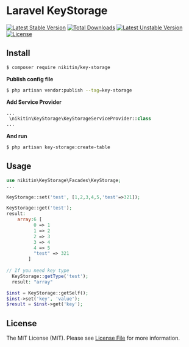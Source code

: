 # Laravel KeyStorage

[![Latest Stable Version](https://poser.pugx.org/nikitin/key-storage/v/stable)](https://packagist.org/packages/nikitin/key-storage)
[![Total Downloads](https://poser.pugx.org/nikitin/key-storage/downloads)](https://packagist.org/packages/nikitin/key-storage)
[![Latest Unstable Version](https://poser.pugx.org/nikitin/key-storage/v/unstable)](https://packagist.org/packages/nikitin/key-storage)
[![License](https://poser.pugx.org/nikitin/key-storage/license)](https://packagist.org/packages/nikitin/key-storage)

## Install

``` bash
$ composer require nikitin/key-storage
```

**Publish config file**

``` bash
$ php artisan vendor:publish --tag=key-storage
```

**Add Service Provider**

``` php
...
 \nikitin\KeyStorage\KeyStorageServiceProvider::class
...
```

**And run**
``` bash
$ php artisan key-storage:create-table
```

## Usage

``` php
use nikitin\KeyStorage\Facades\KeyStorage;
...

KeyStorage::set('test', [1,2,3,4,5,'test'=>321]);

KeyStorage::get('test');
result: 
    array:6 [
          0 => 1
          1 => 2
          2 => 3
          3 => 4
          4 => 5
          "test" => 321
        ]
        
// If you need key type
  KeyStorage::getType('test');
  result: "array"

$inst = KeyStorage::getSelf();
$inst->set('key', 'value');
$result = $inst->get('key');
```


## License

The MIT License (MIT). Please see [License File](LICENSE.md) for more information.

